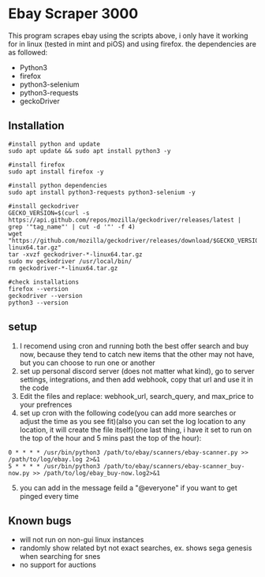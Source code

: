 # Ebay Scraper 3000
This program scrapes ebay using the scripts above, i only have it working for in linux (tested in mint and piOS) and using firefox.
the dependencies are as followed:
- Python3
- firefox
- python3-selenium
- python3-requests
- geckoDriver

## Installation
```
#install python and update
sudo apt update && sudo apt install python3 -y

#install firefox
sudo apt install firefox -y

#install python dependencies
sudo apt install python3-requests python3-selenium -y

#install geckodriver
GECKO_VERSION=$(curl -s https://api.github.com/repos/mozilla/geckodriver/releases/latest | grep '"tag_name"' | cut -d '"' -f 4)
wget "https://github.com/mozilla/geckodriver/releases/download/$GECKO_VERSION/geckodriver-$GECKO_VERSION-linux64.tar.gz"
tar -xvzf geckodriver-*-linux64.tar.gz
sudo mv geckodriver /usr/local/bin/
rm geckodriver-*-linux64.tar.gz

#check installations
firefox --version
geckodriver --version
python3 --version
```
## setup
1. I recomend using cron and running both the best offer search and buy now, because they tend to catch new items that the other may not have, but you can choose to run one or another
2. set up personal discord server (does not matter what kind), go to server settings, integrations, and then add webhook, copy that url and use it in the code
3. Edit the files and replace: webhook_url, search_query, and max_price to your prefrences
4. set up cron with the following code(you can add more searches or adjust the time as you see fit)(also you can set the log location to any location, it will create the file itself)(one last thing, i have it set to run on the top of the hour and 5 mins past the top of the hour):
```
0 * * * * /usr/bin/python3 /path/to/ebay/scanners/ebay-scanner.py >> /path/to/log/ebay.log 2>&1
5 * * * * /usr/bin/python3 /path/to/ebay/scanners/ebay-scanner_buy-now.py >> /path/to/log/ebay_buy-now.log2>&1
```
5. you can add in the message feild a "@everyone" if you want to get pinged every time


## Known bugs
- will not run on non-gui linux instances
- randomly show related byt not exact searches, ex. shows sega genesis when searching for snes
- no support for auctions
